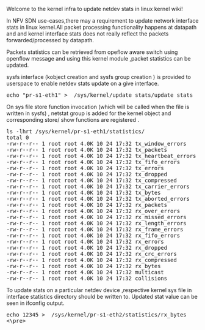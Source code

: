 Welcome to the kernel infra to update netdev stats in linux kernel wiki!

In NFV SDN use-cases,there may a requirement to update network interface stats in linux kernel.All packet processing functionality happens at datapath and and kernel interface stats does not really reflect the packets forwarded/processed by datapath.

Packets statistics can be retrieved from opeflow aware switch using openflow message and using this kernel module ,packet statistics can be updated.

sysfs interface (kobject creation and sysfs group creation ) is provided to userspace to enable netdev stats update on a give interface.

  <pre>
echo "pr-s1-eth1" >  /sys/kernel/update_stats/update_stats 
</pre>
On sys file store function invocation (which will be called when the file is written in sysfs) , netstat group is added for the kernel object and corresponding store/ show functions are registered .

<pre>
ls -lhrt /sys/kernel/pr-s1-eth1/statistics/
total 0
-rw-r--r-- 1 root root 4.0K 10 24 17:32 tx_window_errors
-rw-r--r-- 1 root root 4.0K 10 24 17:32 tx_packets
-rw-r--r-- 1 root root 4.0K 10 24 17:32 tx_heartbeat_errors
-rw-r--r-- 1 root root 4.0K 10 24 17:32 tx_fifo_errors
-rw-r--r-- 1 root root 4.0K 10 24 17:32 tx_errors
-rw-r--r-- 1 root root 4.0K 10 24 17:32 tx_dropped
-rw-r--r-- 1 root root 4.0K 10 24 17:32 tx_compressed
-rw-r--r-- 1 root root 4.0K 10 24 17:32 tx_carrier_errors
-rw-r--r-- 1 root root 4.0K 10 24 17:32 tx_bytes
-rw-r--r-- 1 root root 4.0K 10 24 17:32 tx_aborted_errors
-rw-r--r-- 1 root root 4.0K 10 24 17:32 rx_packets
-rw-r--r-- 1 root root 4.0K 10 24 17:32 rx_over_errors
-rw-r--r-- 1 root root 4.0K 10 24 17:32 rx_missed_errors
-rw-r--r-- 1 root root 4.0K 10 24 17:32 rx_length_errors
-rw-r--r-- 1 root root 4.0K 10 24 17:32 rx_frame_errors
-rw-r--r-- 1 root root 4.0K 10 24 17:32 rx_fifo_errors
-rw-r--r-- 1 root root 4.0K 10 24 17:32 rx_errors
-rw-r--r-- 1 root root 4.0K 10 24 17:32 rx_dropped
-rw-r--r-- 1 root root 4.0K 10 24 17:32 rx_crc_errors
-rw-r--r-- 1 root root 4.0K 10 24 17:32 rx_compressed
-rw-r--r-- 1 root root 4.0K 10 24 17:32 rx_bytes
-rw-r--r-- 1 root root 4.0K 10 24 17:32 multicast
-rw-r--r-- 1 root root 4.0K 10 24 17:32 collisions
</pre>

To update stats on a particular netdev device ,respective kernel sys file in interface statistics directory should be written to. Updated stat value can be seen in ifconfig output.
<pre>
echo 12345 >  /sys/kernel/pr-s1-eth2/statistics/rx_bytes
<\pre>

